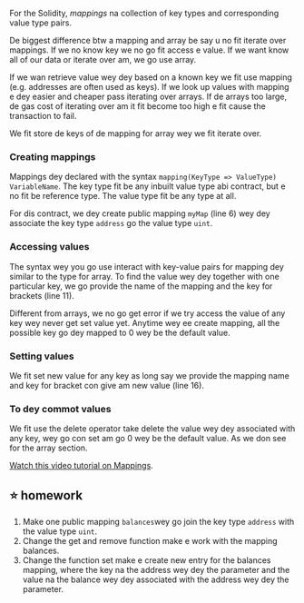 For the Solidity, _mappings_ na collection of key types and corresponding value type pairs.

De biggest difference btw a mapping and array be say u no fit iterate over mappings. If we no know key we no go fit access e value. If we want know all of our data or iterate over am, we go use array.

If we wan retrieve value wey dey based on a known key we fit use mapping (e.g. addresses are often used as keys). If we look up values with mapping e dey easier and cheaper pass iterating over arrays. If de arrays too large, de gas cost of iterating over am it fit become too high e fit cause the transaction to fail.

We fit store de keys of de mapping for array wey we fit iterate over.

### Creating mappings

Mappings dey declared with the syntax `mapping(KeyType => ValueType) VariableName`.
The key type fit be any inbuilt value type abi contract, but e no fit be reference type. The value type fit be any type at all.

For dis contract, we dey create public mapping `myMap` (line 6) wey dey associate the key type `address` go the value type `uint`.

### Accessing values

The syntax wey you go use interact with key-value pairs for mapping dey similar to the type for array.
To find the value wey dey together with one particular key, we go provide the name of the mapping and the key for brackets (line 11).

Different from arrays, we no go get error if we try access the value of any key wey never get set value yet. Anytime wey ee create mapping, all the possible key go dey mapped to 0 wey be the default value.

### Setting values

We fit set new value for any key as long say we provide the mapping name and key for bracket con give am new value (line 16).

### To dey commot values

We fit use the delete operator take delete the value wey dey associated with any key, wey go con set am go 0 wey be the default value. As we don see for the array section.

<a href="https://www.youtube.com/watch?v=tO3vVMCOts8" target="_blank">Watch this video tutorial on Mappings</a>.

## ⭐️ homework

1. Make one public mapping `balances`wey go join the key type `address` with the value type `uint`.
2. Change the get and remove function make e work with the mapping balances.
3. Change the function set make e create new entry for the balances mapping, where the key na the address wey dey the parameter and the value na the balance wey dey associated with the address wey dey the parameter.